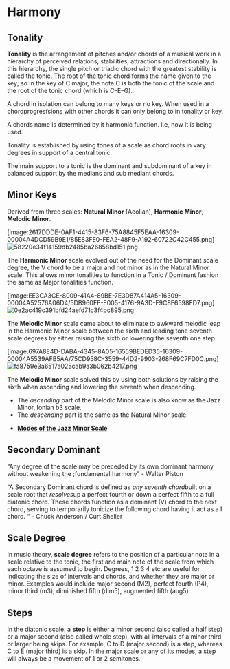 # Harmony
## Tonality

**Tonality** is the arrangement of pitches and/or chords of a musical work in a hierarchy of perceived relations, stabilities, attractions and directionally. In this hierarchy, the single pitch or triadic chord with the greatest stability is called the tonic. The root of the tonic chord forms the name given to the key; so in the key of C major, the note C is both the tonic of the scale and the root of the tonic chord (which is C–E–G).

A chord in isolation can belong to many keys or no key. When used in a chordprogresfsions with other chords it can only belong to in tonality or key.

A chords name is determined by it harmonic function. I.e, how it is being used.

Tonality is established by using tones of a scale as chord roots in vary degrees in support of a central tonic.

The main support to a tonic is the dominant and subdominant of a key in balanced support by the medians and sub mediant chords.

## Minor Keys
Derived from three scales: **Natural Minor** (Aeolian), **Harmonic Minor**, **Melodic Minor**.

[image:2617DDDE-0AF1-4415-83F6-75A8845F5EAA-16309-00004A4DCD59B9E1/85E83FE0-FEA2-48F9-A192-60722C42C455.png]![58220e34f14159db2485ba26858bd151.png](../../../_resources/58220e34f14159db2485ba26858bd151.png)

The **Harmonic Minor** scale evolved out of the need for the Dominant scale degree, the V chord to be a major and not minor as in the Natural Minor scale. This allows minor tonalities to function in a Tonic / Dominant  fashion the same as Major tonalities function.

[image:EE3CA3CE-8009-41A4-89BE-7E3D87A414A5-16309-00004A52576A06D4/5DB960FE-E005-4176-9A3D-F9C8F6598FD7.png]![0e2ac419c391bfd24aefd71c3f4bc895.png](../../../_resources/0e2ac419c391bfd24aefd71c3f4bc895.png)

The **Melodic Minor** scale came about to eliminate to awkward melodic leap in the Harmonic Minor scale between the sixth and leading tone seventh scale degrees by either raising the sixth or lowering the seventh one step. 

[image:697A8E4D-DABA-4345-8A05-16559BEDED35-16309-00004A5539AFB5AA/75CD958C-3559-44D2-9903-268F69C7FD0C.png]![fa8759e3a6517a025cab9a3b062b4217.png](../../../_resources/fa8759e3a6517a025cab9a3b062b4217.png)

The **Melodic Minor** scale solved this by using both solutions by raising the sixth when ascending and lowering the seventh when descending.
* The *ascending* part of the Melodic Minor scale is also know as the Jazz Minor, Ionian b3 scale. 
* The *descending* part is the same as the Natural Minor scale.

- [**Modes of the Jazz Minor Scale**](https://en.wikipedia.org/wiki/Jazz_scale#Modes_of_the_melodic_minor_scale)

## Secondary Dominant
“Any degree of the scale may be preceded by its own dominant harmony without weakening the ;fundamental harmony” - Walter Piston

“A Secondary Dominant chord is defined as *any seventh chord*built on a scale root that *resolves*up a perfect fourth or down a perfect fifth to a full diatonic chord. These chords function as a dominant (V) chord to the next chord, serving to temporarily tonicize the following chord having it act as a I chord. “ - Chuck Anderson / Curt Sheller


## Scale Degree
In music theory, **scale degree** refers to the position of a particular note in a scale relative to the tonic, the first and main note of the scale from which each octave is assumed to begin. Degrees, 1 2 3 4 etc are useful for indicating the size of intervals and chords, and whether they are major or minor. Examples would include major second (M2), perfect fourth (P4), minor third (m3), diminished fifth (dim5), augmented fifth (aug5).

## Steps
In the diatonic scale, a **step** is either a minor second (also called a half step) or a major second (also called whole step), with all intervals of a minor third or larger being skips. For example, C to D (major second) is a step, whereas C to E (major third) is a skip.
In the major scale or any of its modes, a step will always be a movement of 1 or 2 semitones.